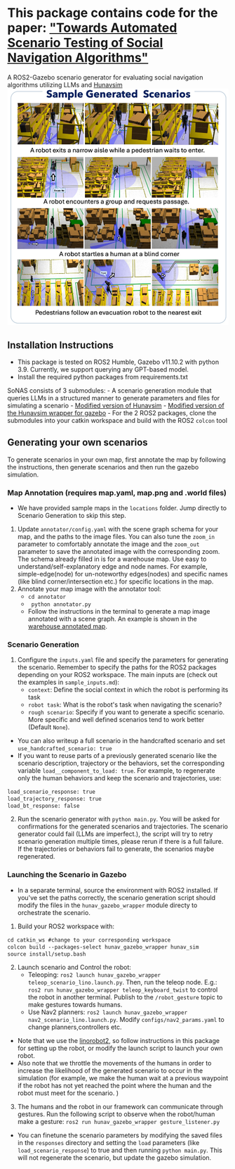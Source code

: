 # This package contains code for the paper: ["Towards Automated Scenario Testing of Social Navigation Algorithms"](https://unsolvedsocialnav.org/papers/Marpally.pdf)
A ROS2-Gazebo scenario generator for evaluating social navigation algorithms utilizing LLMs and [Hunavsim](https://github.com/robotics-upo/hunav_sim)
![](imgs/sample_generated_scenarios.jpeg)
## Installation Instructions
- This package is tested on ROS2 Humble, Gazebo v11.10.2 with python 3.9. Currently, we support querying any GPT-based model.
- Install the required python packages from requirements.txt

SoNAS consists of 3 submodules: 
    - A scenario generation module that queries LLMs in a structured manner to generate parameters and files for simulating a scenario
    - [Modified version of Hunavsim](https://github.com/robotics-upo/hunav_sim)
    - [Modified version of the Hunavsim wrapper for gazebo](https://github.com/robotics-upo/hunav_gazebo_wrapper)
    - For the 2 ROS2 packages, clone the submodules into your catkin workspace and build with the ROS2 ```colcon``` tool
## Generating your own scenarios
To generate scenarios in your own map, first annotate the map by following the instructions, then generate scenarios and then run the gazebo simulation. 
### Map Annotation (requires map.yaml, map.png and .world files)
- We have provided sample maps in the ```locations``` folder. Jump directly to Scenario Generation to skip this step. 
1. Update ```annotator/config.yaml``` with the scene graph schema for your map, and the paths to the image files. You can also tune the ```zoom_in``` parameter to comfortably annotate the image and the ```zoom_out``` parameter to save the annotated image with the corresponding zoom. The schema already filled in is for a warehouse map. Use easy to understand/self-explanatory edge and node names. For example, simple-edge(node) for un-noteworthy edges(nodes) and specific names (like blind corner/intersection etc.) for specific locations in the map.
2. Annotate your map image with the annotator tool: 
    - ```cd annotator```
    - ``` python annotator.py```
    - Follow the instructions in the terminal to generate a map image annotated with a scene graph. An example is shown in the [warehouse annotated map](locations/small_warehouse/scene_graph/scene_graph.png). 

### Scenario Generation
1. Configure the ```inputs.yaml``` file and specify the parameters for generating the scenario. Remember to specify the paths for the ROS2 packages depending on your ROS2 workspace. The main inputs are (check out the examples in ```sample_inputs.md```):
    - ```context```: Define the social context in which the robot is performing its task
    - ``` robot task ```: What is the robot's task when navigating the scenario? 
    - ```rough scenario```: Specify if you want to generate a specific scenario. More specific and well defined scenarios tend to work better (Default ```None```).
-   You can also writeup a full scenario in the handcrafted scenario and set ```use_handcrafted_scenario: true```
- If you want to reuse parts of a previously generated scenario like the scenario description, trajectory or the behaviors, set the corresponding variable ```load__component_to_load: true```. For example, to regenerate only the human behaviors and keep the scenario and trajectories, use: 
```
load_scenario_response: true 
load_trajectory_response: true 
load_bt_response: false
```

2. Run the scenario generator with ``` python main.py ```. You will be asked for confirmations for the generated scenarios and trajectories. The scenario generator could fail (LLMs are imperfect.), the script will try to retry scenario generation multiple times, please rerun if there is a full failure. If the trajectories or behaviors fail to generate, the scenarios maybe regenerated. 

### Launching the Scenario in Gazebo
- In a separate terminal, source the environment with ROS2 installed. 
If you've set the paths correctly, the scenario generation script should modify the files in the ```hunav_gazebo_wrapper``` module directy to orchestrate the scenario. 
1. Build your ROS2 workspace with:
```
cd catkin_ws #change to your corresponding workspace
colcon build --packages-select hunav_gazebo_wrapper hunav_sim 
source install/setup.bash
```
2. Launch scenario and Control the robot:
    - Teleoping: ``` ros2 launch hunav_gazebo_wrapper teleop_scenario_lino.launch.py ```. Then, run the teleop node. E.g.: ``` ros2 run hunav_gazebo_wrapper teleop_keyboard_twist ``` to control the robot in another terminal. Publish to the ```/robot_gesture``` topic to make gestures towards humans.
    - Use Nav2 planners: ```ros2 launch hunav_gazebo_wrapper nav2_scenario_lino.launch.py```. Modify ```configs/nav2_params.yaml``` to change planners,controllers etc.
- Note that we use the [linorobot2](https://github.com/linorobot/linorobot2), so follow instructions in this package for setting up the robot, or modify the launch script to launch your own robot. 
- Also note that we throttle the movements of the humans in order to increase the likelihood of the generated scenario to occur in the simulation (for example, we make the human wait at a previous waypoint if the robot has not yet reached the point where the human and the robot must meet for the scenario. )
3. The humans and the robot in our framework can communicate through gestures. Run the following script to observe when the robot/human make a gesture: ```ros2 run hunav_gazebo_wrapper gesture_listener.py```


- You can finetune the scenario parameters by modifying the saved files in the ```responses``` directory and setting the ```load``` parameters (like ```load_scenario_response```) to true and then running ```python main.py```. This will not regenerate the scenario, but update the gazebo simulation. 
